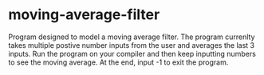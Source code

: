 # moving-average-filter

Program designed to model a moving average filter. The program currenlty takes multiple postive number inputs from the user and averages the last 3 inputs. Run the program on your compiler and then keep inputting numbers to see the moving average. At the end, input -1 to exit the program.
